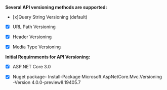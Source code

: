 **Several API versioning methods are supported:**

- [x]Query String Versioning (default)
- [x] URL Path Versioning
- [x] Header Versioning
- [x] Media Type Versioning





**Initial Requirnments for API Versioning:**

- [x] ASP.NET Core 3.0
- [x] Nuget package- Install-Package Microsoft.AspNetCore.Mvc.Versioning -Version 4.0.0-preview8.19405.7

